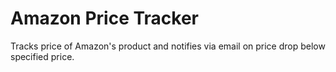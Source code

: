 # Amazon Price Tracker
 Tracks price of Amazon's product and notifies via email on price drop below specified price.

